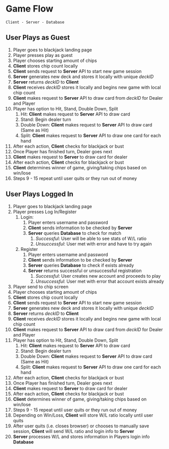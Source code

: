 # Game Flow
    Client - Server - Database 

## User Plays as Guest
1. Player goes to blackjack landing page
2. Player presses play as guest
3. Player chooses starting amount of chips 
4. **Client** stores chip count locally
5. **Client** sends request to **Server** API to start new game session
6. **Server** generates new deck and stores it locally with unique *deckID*
7. **Server** returns *deckID* to **Client**
8. **Client** receives *deckID* stores it locally and begins new game with local chip count
9. **Client** makes request to **Server** API to draw card from *deckID* for Dealer and Player
10. Player has option to Hit, Stand, Double Down, Split
    1.  Hit: **Client** makes request to **Server** API to draw card
    2.  Stand: Begin dealer turn
    3.  Double Down: **Client** makes request to **Server** API to draw card (Same as Hit)
    4.  Split: **Client** makes request to **Server** API to draw one card for each hand
11. After each action, **Client** checks for blackjack or bust
12. Once Player has finished turn, Dealer goes next 
13. **Client** makes request to **Server** to draw card for dealer
14. After each action, **Client** checks for blackjack or bust
15. **Client** determines winner of game, giving/taking chips based on win/lose
16. Steps 9 - 15 repeat until user quits or they run out of money

## User Plays Logged In
1. Player goes to blackjack landing page
2. Player presses Log In/Register
   1. Login:
      1. Player enters username and password
      2. **Client** sends information to be checked by **Server**
      3. **Server** queries **Database** to check for match
         1. *Successful*: User will be able to see stats of W/L ratio
         2. *Unsuccessful*: User met with error and have to try again
   2. Register
      1. Player enters username and password
      2. **Client** sends information to be checked by **Server**
      3. **Server** queries **Database** to check if exists already
      4. **Server** returns successful or unsuccessful registration
         1. *Successful*: User creates new account and proceeds to play
         2. *Unsuccessful*: User met with error that account exists already
3. Player send to chip screen
4. Player chooses starting amount of chips 
5. **Client** stores chip count locally
6. **Client** sends request to **Server** API to start new game session
7. **Server** generates new deck and stores it locally with unique *deckID*
8. **Server** returns *deckID* to **Client**
9. **Client** receives *deckID* stores it locally and begins new game with local chip count
10. **Client** makes request to **Server** API to draw card from *deckID* for Dealer and Player
11. Player has option to Hit, Stand, Double Down, Split
    1.  Hit: **Client** makes request to **Server** API to draw card
    2.  Stand: Begin dealer turn
    3.  Double Down: **Client** makes request to **Server** API to draw card (Same as Hit)
    4.  Split: **Client** makes request to **Server** API to draw one card for each hand
12. After each action, **Client** checks for blackjack or bust
13. Once Player has finished turn, Dealer goes next 
14. **Client** makes request to **Server** to draw card for dealer
15. After each action, **Client** checks for blackjack or bust
16. **Client** determines winner of game, giving/taking chips based on win/lose
17. Steps 9 - 15 repeat until user quits or they run out of money
18. Depending on Win/Loss, **Client** will store W/L ratio locally until user quits
19. After user quits (i.e. closes browser) or chooses to manually save session, **Client** will send W/L ratio and login info to **Server**
20. **Server** processes W/L and stores information in Players login info **Database** 